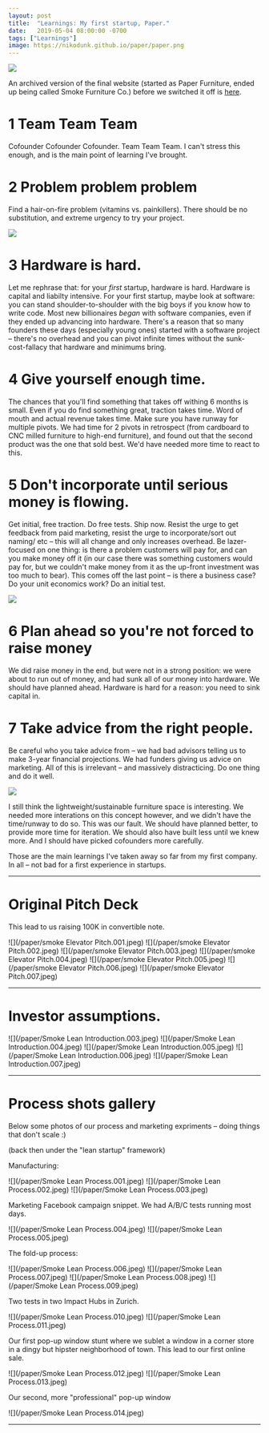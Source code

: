```yaml
---
layout: post
title:  "Learnings: My first startup, Paper."
date:   2019-05-04 08:00:00 -0700
tags: ["Learnings"]
image: https://nikodunk.github.io/paper/paper.png
---
```



![](/paper/paper.png)

An archived version of the final website (started as Paper Furniture, ended up being called Smoke Furniture Co.) before we switched it off is <a href="http://nikodunk.github.io/smoke/">here</a>.

# 1 Team Team Team

Cofounder Cofounder Cofounder. Team Team Team. I can't stress this enough, and is the main point of learning I've brought. 

# 2 Problem problem problem

Find a hair-on-fire problem (vitamins vs. painkillers). There should be no substitution, and extreme urgency to try your project.

![](/paper/smoke.gif)

# 3 Hardware is hard.

Let me rephrase that: for your _first_ startup, hardware is hard. Hardware is capital and liabilty intensive. For your first startup, maybe look at software: you can stand shoulder-to-shoulder with the big boys if you know how to write code. Most new billionaires _began_ with software companies, even if they ended up advancing into hardware. There's a reason that so many founders these days (especially young ones) started with a software project – there's no overhead and you can pivot infinite times without the sunk-cost-fallacy that hardware and minimums bring.



# 4 Give yourself enough time.

The chances that you'll find something that takes off withing 6 months is small. Even if you do find something great, traction takes time. Word of mouth and actual revenue takes time. Make sure you have runway for multiple pivots. We had time for 2 pivots in retrospect (from cardboard to CNC milled furniture to high-end furniture), and found out that the second product was the one that sold best. We'd have needed more time to react to this.

# 5 Don't incorporate until serious money is flowing.

Get initial, free traction. Do free tests. Ship now. Resist the urge to get feedback from paid marketing, resist the urge to incorporate/sort out naming/ etc – this will all change and only increases overhead. Be lazer-focused on one thing: is there a problem customers will pay for, and can you make money off it (in our case there was something customers would pay for, but we couldn't make money from it as the up-front investment was too much to bear). This comes off the last point – is there a business case? Do your unit economics work? Do an initial test.


![](/paper/smoke.jpg)


# 6 Plan ahead so you're not forced to raise money

We did raise money in the end, but were not in a strong position: we were about to run out of money, and had sunk all of our money into hardware. We should have planned ahead. Hardware is hard for a reason: you need to sink capital in. 

# 7 Take advice from the right people.

Be careful who you take advice from – we had bad advisors telling us to make 3-year financial projections. We had funders giving us advice on marketing. All of this is irrelevant – and massively distracticing. Do one thing and do it well.


![](/paper/smokesite.png)

I still think the lightweight/sustainable furniture space is interesting. We needed more interations on this concept however, and we didn't have the time/runway to do so. This was our fault. We should have planned better, to provide more time for iteration. We should also have built less until we knew more. And I should have picked cofounders more carefully. 

Those are the main learnings I've taken away so far from my first company. In all – not bad for a first experience in startups.


----------------------------

# Original Pitch Deck

This lead to us raising 100K in convertible note.

![](/paper/smoke Elevator Pitch.001.jpeg)
![](/paper/smoke Elevator Pitch.002.jpeg)
![](/paper/smoke Elevator Pitch.003.jpeg)
![](/paper/smoke Elevator Pitch.004.jpeg)
![](/paper/smoke Elevator Pitch.005.jpeg)
![](/paper/smoke Elevator Pitch.006.jpeg)
![](/paper/smoke Elevator Pitch.007.jpeg)


----------------------------

# Investor assumptions.

![](/paper/Smoke Lean Introduction.003.jpeg)
![](/paper/Smoke Lean Introduction.004.jpeg)
![](/paper/Smoke Lean Introduction.005.jpeg)
![](/paper/Smoke Lean Introduction.006.jpeg)
![](/paper/Smoke Lean Introduction.007.jpeg)


----------------------------

# Process shots gallery
Below some photos of our process and marketing expriments – doing things that don't scale :)

(back then under the "lean startup" framework)

Manufacturing:

![](/paper/Smoke Lean Process.001.jpeg)
![](/paper/Smoke Lean Process.002.jpeg)
![](/paper/Smoke Lean Process.003.jpeg)

Marketing Facebook campaign snippet. We had A/B/C tests running most days.

![](/paper/Smoke Lean Process.004.jpeg)
![](/paper/Smoke Lean Process.005.jpeg)

The fold-up process:

![](/paper/Smoke Lean Process.006.jpeg)
![](/paper/Smoke Lean Process.007.jpeg)
![](/paper/Smoke Lean Process.008.jpeg)
![](/paper/Smoke Lean Process.009.jpeg)

Two tests in two Impact Hubs in Zurich.

![](/paper/Smoke Lean Process.010.jpeg)
![](/paper/Smoke Lean Process.011.jpeg)

Our first pop-up window stunt where we sublet a window in a corner store in a dingy but hipster neighborhood of town. This lead to our first online sale.

![](/paper/Smoke Lean Process.012.jpeg)
![](/paper/Smoke Lean Process.013.jpeg)

Our second, more "professional" pop-up window

![](/paper/Smoke Lean Process.014.jpeg)


----------------------------